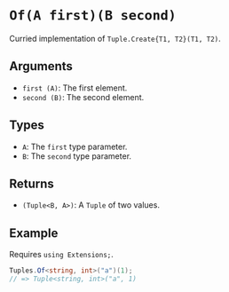 # `Of(A first)(B second)`

Curried implementation of `Tuple.Create{T1, T2}(T1, T2)`.

## Arguments

* `first (A)`: The first element.
* `second (B)`: The second element.

## Types

* `A`: The `first` type parameter.
* `B`: The `second` type parameter.

## Returns

* `(Tuple<B, A>)`: A `Tuple` of two values.

## Example

Requires `using Extensions;`.

```csharp
Tuples.Of<string, int>("a")(1);
// => Tuple<string, int>("a", 1)
```
